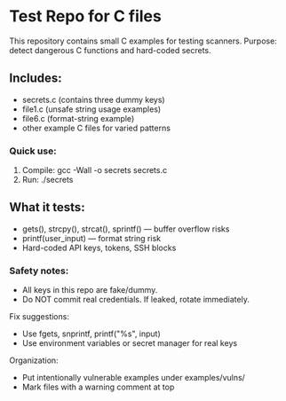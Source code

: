 # Test Repo for C files
This repository contains small C examples for testing scanners.
Purpose: detect dangerous C functions and hard-coded secrets.

## Includes:
- secrets.c (contains three dummy keys)
- file1.c (unsafe string usage examples)
- file6.c (format-string example)
- other example C files for varied patterns

### Quick use:
1. Compile: gcc -Wall -o secrets secrets.c
2. Run: ./secrets

## What it tests:
- gets(), strcpy(), strcat(), sprintf() — buffer overflow risks
- printf(user_input) — format string risk
- Hard-coded API keys, tokens, SSH blocks

### Safety notes:
- All keys in this repo are fake/dummy.
- Do NOT commit real credentials. If leaked, rotate immediately.

Fix suggestions:
- Use fgets, snprintf, printf("%s", input)
- Use environment variables or secret manager for real keys

Organization:
- Put intentionally vulnerable examples under examples/vulns/
- Mark files with a warning comment at top
